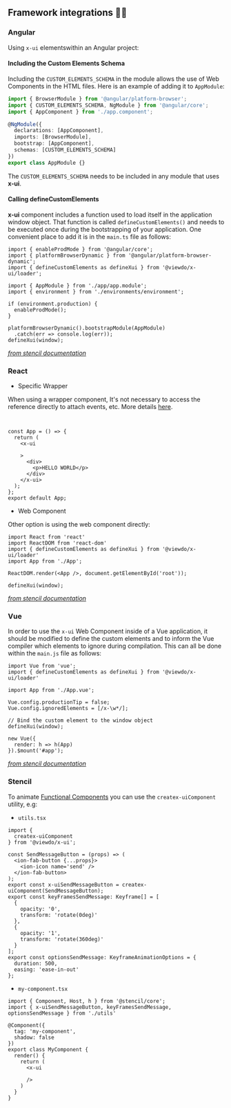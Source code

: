 ## Framework integrations 👨‍💻

### Angular

Using `x-ui` elementswithin an Angular project:

#### Including the Custom Elements Schema

Including the `CUSTOM_ELEMENTS_SCHEMA` in the module allows the use of Web Components in the HTML files. Here is an example of adding it to `AppModule`:

```ts
import { BrowserModule } from '@angular/platform-browser';
import { CUSTOM_ELEMENTS_SCHEMA, NgModule } from '@angular/core';
import { AppComponent } from './app.component';

@NgModule({
  declarations: [AppComponent],
  imports: [BrowserModule],
  bootstrap: [AppComponent],
  schemas: [CUSTOM_ELEMENTS_SCHEMA]
})
export class AppModule {}
```

The `CUSTOM_ELEMENTS_SCHEMA` needs to be included in any module that uses **x-ui**.

#### Calling defineCustomElements

**x-ui** component includes a function used to load itself in the application window object. That function is called `defineCustomElements()` and needs to be executed once during the bootstrapping of your application. One convenient place to add it is in the `main.ts` file as follows:

```tsx
import { enableProdMode } from '@angular/core';
import { platformBrowserDynamic } from '@angular/platform-browser-dynamic';
import { defineCustomElements as defineXui } from '@viewdo/x-ui/loader';

import { AppModule } from './app/app.module';
import { environment } from './environments/environment';

if (environment.production) {
  enableProdMode();
}

platformBrowserDynamic().bootstrapModule(AppModule)
  .catch(err => console.log(err));
defineXui(window);
```

[_from stencil documentation_](https://github.com/ionic-team/stencil-site/blob/master/src/docs/framework-integration/angular.md)

### React

- Specific Wrapper

When using a wrapper component, It's not necessary to access the reference directly to attach events, etc. More details [here](./react/README.md).

```tsx


const App = () => {
  return (
    <x-ui
      
    >
      <div>
        <p>HELLO WORLD</p>
      </div>
    </x-ui>
  );
};
export default App;
```

- Web Component

Other option is using the web component directly:

```tsx
import React from 'react'
import ReactDOM from 'react-dom'
import { defineCustomElements as defineXui } from '@viewdo/x-ui/loader'
import App from './App';

ReactDOM.render(<App />, document.getElementById('root'));

defineXui(window);
```

[_from stencil documentation_](https://github.com/ionic-team/stencil-site/blob/master/src/docs/framework-integration/react.md)

### Vue

In order to use the `x-ui`  Web Component inside of a Vue application, it should be modified to define the custom elements and to inform the Vue compiler which elements to ignore during compilation. This can all be done within the `main.js` file as follows:

```tsx
import Vue from 'vue';
import { defineCustomElements as defineXui } from '@viewdo/x-ui/loader'

import App from './App.vue';

Vue.config.productionTip = false;
Vue.config.ignoredElements = [/x-\w*/];

// Bind the custom element to the window object
defineXui(window);

new Vue({
  render: h => h(App)
}).$mount('#app');
```

[_from stencil documentation_](https://github.com/ionic-team/stencil-site/blob/master/src/docs/framework-integration/vue.md)

### Stencil

To animate [Functional Components](https://stenciljs.com/docs/functional-components) you can use the `createx-uiComponent` utility, e.g:

- `utils.tsx`

```tsx
import {
  createx-uiComponent
} from '@viewdo/x-ui';

const SendMessageButton = (props) => (
  <ion-fab-button {...props}>
    <ion-icon name='send' />
  </ion-fab-button>
);
export const x-uiSendMessageButton = createx-uiComponent(SendMessageButton);
export const keyFramesSendMessage: Keyframe[] = [
  {
    opacity: '0',
    transform: 'rotate(0deg)'
  },
  {
    opacity: '1',
    transform: 'rotate(360deg)'
  }
];
export const optionsSendMessage: KeyframeAnimationOptions = {
  duration: 500,
  easing: 'ease-in-out'
};
```

- `my-component.tsx`

```tsx
import { Component, Host, h } from '@stencil/core';
import { x-uiSendMessageButton, keyFramesSendMessage, optionsSendMessage } from './utils'

@Component({
  tag: 'my-component',
  shadow: false
})
export class MyComponent {
  render() {
    return (
      <x-ui
        
      />
    )
  }
}
